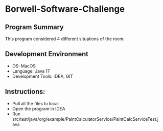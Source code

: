 # Borwell-Software-Challenge

## Program Summary
This program considered 4 different situations of the room. 

## Development Environment
* OS: MacOS
* Language: Java 17
* Development Tools: IDEA, GIT

## Instructions:
* Pull all the files to local 
* Open the program in IDEA
* Run src/test/java/org/example/PaintCalculatorService/PaintCalcServiceTest.java
